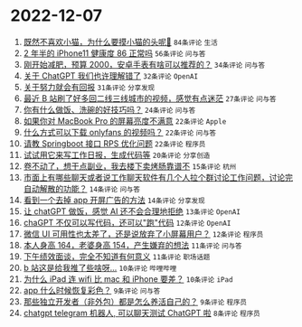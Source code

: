 # 2022-12-07

1. [既然不喜欢小猫，为什么要摸小猫的头呢🥺](https://www.v2ex.com/t/900666) `84条评论` `生活`
1. [2 年半的 iPhone11 健康度 86 正常吗](https://www.v2ex.com/t/900667) `56条评论` `问与答`
1. [刚开始减肥，预算 2000，安卓手表有啥可以推荐的？](https://www.v2ex.com/t/900675) `34条评论` `问与答`
1. [关于 ChatGPT 我们也许理解错了](https://www.v2ex.com/t/900733) `32条评论` `OpenAI`
1. [关于努力就会有回报](https://www.v2ex.com/t/900689) `31条评论` `分享发现`
1. [最近 B 站刷了好多回二线三线城市的视频，感觉有点迷茫](https://www.v2ex.com/t/900672) `27条评论` `问与答`
1. [你有什么做饭、洗碗的好技巧吗？](https://www.v2ex.com/t/900664) `24条评论` `问与答`
1. [如果你对 MacBook Pro 的屏幕亮度不满意](https://www.v2ex.com/t/900721) `22条评论` `Apple`
1. [什么方式可以下载 onlyfans 的视频吗？](https://www.v2ex.com/t/900694) `22条评论` `问与答`
1. [请教 Springboot 接口 RPS 优化问题](https://www.v2ex.com/t/900684) `22条评论` `程序员`
1. [试试用它来写工作日报，生成代码等](https://www.v2ex.com/t/900669) `20条评论` `分享创造`
1. [卷不动了，想干点副业，我去楼下卖烤肠靠谱不](https://www.v2ex.com/t/900711) `15条评论` `杭州`
1. [市面上有哪些聊天或者说工作聊天软件有几个人拉个群讨论工作问题，讨论完自动解散的功能？](https://www.v2ex.com/t/900730) `14条评论` `问与答`
1. [看到一个去掉 app 开屏广告的方法](https://www.v2ex.com/t/900726) `14条评论` `分享发现`
1. [让 chatGPT 做饭，感觉 AI 还不会合理地拒绝](https://www.v2ex.com/t/900674) `13条评论` `OpenAI`
1. [chaGPT 不仅可以写代码，还可以"跑"代码](https://www.v2ex.com/t/900683) `12条评论` `OpenAI`
1. [微信 UI 可用性也太差了，还是说放弃了小屏幕用户？](https://www.v2ex.com/t/900676) `12条评论` `程序员`
1. [本人身高 164，老婆身高 154，产生嫌弃的想法](https://www.v2ex.com/t/900761) `11条评论` `问与答`
1. [下午绩效面谈，完全不知道有何意义](https://www.v2ex.com/t/900748) `11条评论` `职场话题`
1. [b 站这是给我推了些啥呀…](https://www.v2ex.com/t/900713) `10条评论` `哔哩哔哩`
1. [为什么 iPad 连 wifi 比 mac 和 iPhone 要差？](https://www.v2ex.com/t/900670) `10条评论` `iPad`
1. [app 什么时候恢复彩色？](https://www.v2ex.com/t/900758) `9条评论` `问与答`
1. [那些独立开发者（非外包）都是怎么养活自己的？](https://www.v2ex.com/t/900741) `9条评论` `程序员`
1. [chatgpt telegram 机器人, 可以聊天测试 ChatGPT 啦](https://www.v2ex.com/t/900716) `8条评论` `程序员`
